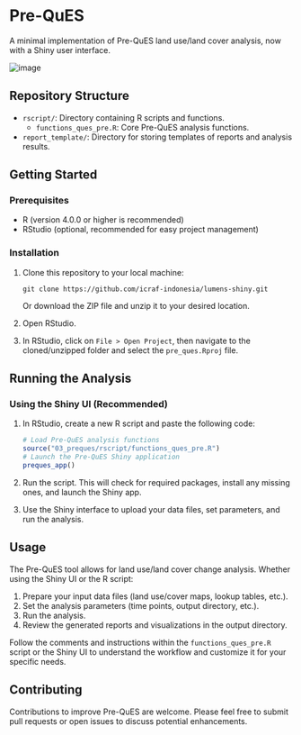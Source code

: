 # Pre-QuES

A minimal implementation of Pre-QuES land use/land cover analysis, now with a Shiny user interface.

![image](https://github.com/user-attachments/assets/9e3777ca-7baf-4f26-9c30-bb589f982425)


## Repository Structure

- `rscript/`: Directory containing R scripts and functions.
  - `functions_ques_pre.R`: Core Pre-QuES analysis functions.
- `report_template/`: Directory for storing templates of reports and analysis results.

## Getting Started

### Prerequisites

- R (version 4.0.0 or higher is recommended)
- RStudio (optional, recommended for easy project management)

### Installation

1. Clone this repository to your local machine:
   ```
   git clone https://github.com/icraf-indonesia/lumens-shiny.git
   ```
   Or download the ZIP file and unzip it to your desired location.

2. Open RStudio.

3. In RStudio, click on `File > Open Project`, then navigate to the cloned/unzipped folder and select the `pre_ques.Rproj` file.

## Running the Analysis

### Using the Shiny UI (Recommended)

1. In RStudio, create a new R script and paste the following code:

   ```r
   # Load Pre-QuES analysis functions
   source("03_preques/rscript/functions_ques_pre.R")          
   # Launch the Pre-QuES Shiny application
   preques_app()
   ```

2. Run the script. This will check for required packages, install any missing ones, and launch the Shiny app.

3. Use the Shiny interface to upload your data files, set parameters, and run the analysis.

## Usage

The Pre-QuES tool allows for land use/land cover change analysis. Whether using the Shiny UI or the R script:

1. Prepare your input data files (land use/cover maps, lookup tables, etc.).
2. Set the analysis parameters (time points, output directory, etc.).
3. Run the analysis.
4. Review the generated reports and visualizations in the output directory.

Follow the comments and instructions within the `functions_ques_pre.R` script or the Shiny UI to understand the workflow and customize it for your specific needs.

## Contributing

Contributions to improve Pre-QuES are welcome. Please feel free to submit pull requests or open issues to discuss potential enhancements.
